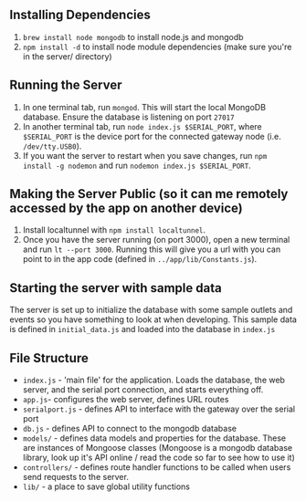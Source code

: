## Installing Dependencies
1. `brew install node mongodb` to install node.js and mongodb
2. `npm install -d` to install node module dependencies (make sure you're in the server/ directory)

## Running the Server
1. In one terminal tab, run `mongod`. This will start the local MongoDB database. Ensure the database is listening on port `27017`
2. In another terminal tab, run `node index.js $SERIAL_PORT`, where `$SERIAL_PORT` is the device port for the connected gateway node (i.e. `/dev/tty.USB0`).
3. If you want the server to restart when you save changes, run `npm install -g nodemon` and run `nodemon index.js $SERIAL_PORT`.

## Making the Server Public (so it can me remotely accessed by the app on another device)
1. Install localtunnel with `npm install localtunnel`.
2. Once you have the server running (on port 3000), open a new terminal and run `lt --port 3000`. Running this will give you a url with you can point to in the app code (defined in `../app/lib/Constants.js`).

## Starting the server with sample data
The server is set up to initialize the database with some sample outlets and events so you have something to look at when developing. This sample data is defined in `initial_data.js` and loaded into the database in `index.js`

## File Structure
- `index.js` - 'main file' for the application. Loads the database, the web server, and the serial port connection, and starts everything off.
- `app.js`- configures the web server, defines URL routes
- `serialport.js` - defines API to interface with the gateway over the serial port
- `db.js` - defines API to connect to the mongodb database
- `models/` - defines data models and properties for the database. These are instances of Mongoose classes (Mongoose is a mongodb database library, look up it's API online / read the code so far to see how to use it)
- `controllers/` - defines route handler functions to be called when users send requests to the server.
- `lib/` - a place to save global utility functions
